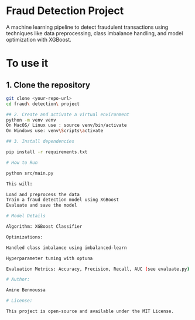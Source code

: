 # Fraud Detection Project

A machine learning pipeline to detect fraudulent transactions using techniques like data preprocessing, class imbalance handling, and model optimization with XGBoost.

# To use it

## 1. Clone the repository

```bash
git clone <your-repo-url>
cd fraud\ detection\ project

## 2. Create and activate a virtual environment
python -m venv venv
On MacOS/ Linux use : source venv/bin/activate
On Windows use: venv\Scripts\activate

## 3. Install dependencies

pip install -r requirements.txt

# How to Run

python src/main.py

This will:

Load and preprocess the data
Train a fraud detection model using XGBoost
Evaluate and save the model

# Model Details

Algorithm: XGBoost Classifier

Optimizations:

Handled class imbalance using imbalanced-learn

Hyperparameter tuning with optuna

Evaluation Metrics: Accuracy, Precision, Recall, AUC (see evaluate.py)

# Author:

Amine Benmoussa

# License:

This project is open-source and available under the MIT License.
